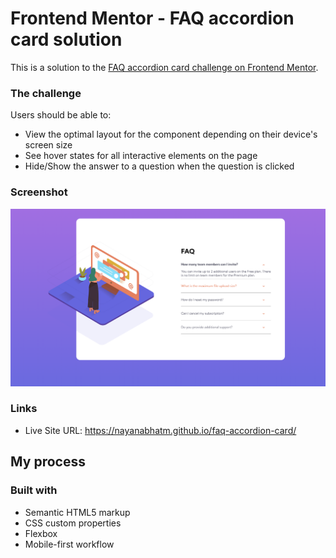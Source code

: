 # Frontend Mentor - FAQ accordion card solution

This is a solution to the [FAQ accordion card challenge on Frontend Mentor](https://www.frontendmentor.io/challenges/faq-accordion-card-XlyjD0Oam).

### The challenge

Users should be able to:

- View the optimal layout for the component depending on their device's screen size
- See hover states for all interactive elements on the page
- Hide/Show the answer to a question when the question is clicked

### Screenshot

![](./screenshot.png)

### Links

- Live Site URL: https://nayanabhatm.github.io/faq-accordion-card/

## My process

### Built with

- Semantic HTML5 markup
- CSS custom properties
- Flexbox
- Mobile-first workflow
